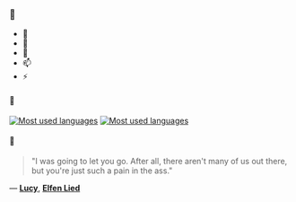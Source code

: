 ### 👋

- 🔭
- 🌱
- 💬
- 📫
- ⚡

#### 🧏

[![Most used languages](https://github-readme-stats-aynah.vercel.app/api/top-langs/?username=aynh&theme=solarized-dark&langs_count=6&layout=compact&hide_title=true)](https://github.com/anuraghazra/github-readme-stats#gh-dark-mode-only)
[![Most used languages](https://github-readme-stats-aynah.vercel.app/api/top-langs/?username=aynh&theme=solarized-light&langs_count=6&layout=compact&hide_title=true)](https://github.com/anuraghazra/github-readme-stats#gh-light-mode-only)

#### 💬

> "I was going to let you go. After all, there aren't many of us out there, but you're just such a pain in the ass."

&mdash; [**Lucy**](https://myanimelist.net/character.php?q=Lucy&cat=character), [**Elfen Lied**](https://myanimelist.net/search/all?q=Elfen%20Lied&cat=all)
